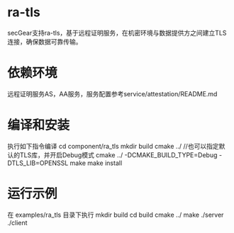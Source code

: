 # ra-tls

secGear支持ra-tls，基于远程证明服务，在机密环境与数据提供方之间建立TLS连接，确保数据可靠传输。

# 依赖环境
远程证明服务AS，AA服务，服务配置参考service/attestation/README.md

# 编译和安装
执行如下指令编译
cd component/ra_tls
mkdir build
cmake ../
//也可以指定默认的TLS库，并开启Debug模式
cmake ../ -DCMAKE_BUILD_TYPE=Debug -DTLS_LIB=OPENSSL
make
make install

# 运行示例
在 examples/ra_tls 目录下执行
mkdir build
cd build
cmake ../
make
./server
./client